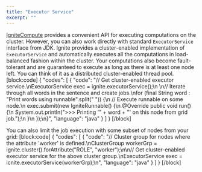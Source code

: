 ```yaml
---
title: "Executor Service"
excerpt: ""
---
```

[IgniteCompute](doc:compute) provides a convenient API for executing computations on the cluster. However, you can also work directly with standard `ExecutorService` interface from JDK. Ignite provides a cluster-enabled implementation of `ExecutorService` and automatically executes all the computations in load-balanced fashion within the cluster. Your computations also become fault-tolerant and are guaranteed to execute as long as there is at least one node left. You can think of it as a distributed cluster-enabled thread pool. 
[block:code]
{
  "codes": [
    {
      "code": "// Get cluster-enabled executor service.\nExecutorService exec = ignite.executorService();\n \n// Iterate through all words in the sentence and create jobs.\nfor (final String word : \"Print words using runnable\".split(\" \")) {\n  // Execute runnable on some node.\n  exec.submit(new IgniteRunnable() {\n    @Override public void run() {\n      System.out.println(\">>> Printing '\" + word + \"' on this node from grid job.\");\n    }\n  });\n}",
      "language": "java"
    }
  ]
}
[/block]
 
You can also limit the job execution with some subset of nodes from your grid:
[block:code]
{
  "codes": [
    {
      "code": "// Cluster group for nodes where the attribute 'worker' is defined.\nClusterGroup workerGrp = ignite.cluster().forAttribute(\"ROLE\", \"worker\");\n\n// Get cluster-enabled executor service for the above cluster group.\nExecutorService exec = icnite.executorService(workerGrp);\n",
      "language": "java"
    }
  ]
}
[/block]